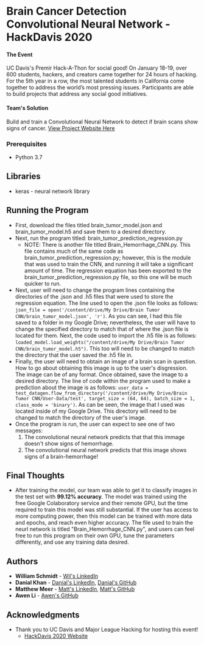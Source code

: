 # Brain Cancer Detection Convolutional Neural Network - HackDavis 2020
#### The Event 
UC Davis's Premir Hack-A-Thon for social good! On January 18-19, over 600 students, hackers, and creators came together for 24 hours of hacking. For the 5th year in a row, the most talented students in California come together to address the world’s most pressing issues. Participants are able to build projects that address any social good initiatives.
#### Team's Solution
Build and train a Convolutional Neural Network to detect if brain scans show signs of cancer. [View Project Website Here](https://devpost.com/software/ml-diagnose)

### Prerequisites
* Python 3.7

## Libraries
* keras - neural network library

## Running the Program

* First, download the files titled brain_tumor_model.json and brain_tumor_model.h5 and save them to a desired directory.
* Next, run the program titled: brain_tumor_prediction_regression.py
  - NOTE: There is another file titled Brain_Hemorrhage_CNN.py. This file contains much of the same code as brain_tumor_prediction_regression.py; however, this is the module that was used to train the CNN, and running it will take a significant amount of time. The regression equation has been exported to the brain_tumor_prediction_regression.py file, so this one will be much quicker to run.
* Next, user will need to change the program lines containing the directories of the .json and .h5 files that were used to store the regression equation. The line used to open the .json file looks as follows: `json_file = open('/content/drive/My Drive/Brain Tumor CNN/brain_tumor_model.json', 'r')`. As you can see, I had this file saved to a folder in my Google Drive; nevertheless, the user will have to change the specified directory to match that of where the .json file is located for them. Next, the code used to import the .h5 file is as follows: `loaded_model.load_weights("/content/drive/My Drive/Brain Tumor CNN/brain_tumor_model.h5")`. This too will need to be changed to match the directory that the user saved the .h5 file in.
* Finally, the user will need to obtain an image of a brain scan in question. How to go about obtaining this image is up to the user's disgression. The image can be of any format. Once obtained, save the image to a desired directory. The line of code within the program used to make a prediction about the image is as follows: `user_data = test_datagen.flow_from_directory('/content/drive/My Drive/Brain Tumor CNN/User-Data/test', target_size = (64, 64), batch_size = 1, class_mode = 'binary')`. As can be seen, the image that I used was located inside of my Google Drive. This directory will need to be changed to match the directory of the user's image.
* Once the program is run, the user can expect to see one of two messages: 
  1) The convolutional neural network predicts that that this immage doesn't show signs of hemorrhage.
  2) The convolutional neural network predicts that this image shows signs of a brain-hemorrhage!

## Final Thoughts
* After training the model, our team was able to get it to classify images in the test set with **99.12% accuracy**. The model was trained using the free Google Colaboratory service and their remote GPU, but the time required to train this model was still substantial. If the user has access to more computing power, then this model can be trained with more data and epochs, and reach even higher accuracy. The file used to train the neurl network is titled "Brain_Hemorrhage_CNN.py", and users can feel free to run this program on their own GPU, tune the parameters differently, and use any training data desired.

## Authors

* **William Schmidt** - [Wil's LinkedIn](https://www.linkedin.com/in/william-schmidt-152431168/)
* **Danial Khan** - [Danial's LinkedIn](https://www.linkedin.com/in/danial-khan-98415b18b/), [Danial's GitHub](https://github.com/danialk1?tab=repositories)
* **Matthew Meer** - [Matt's LinkedIn](https://www.linkedin.com/in/matthew-meer-8356b572/), [Matt's GitHub](https://github.com/meerkat1293?tab=repositories)
* **Awen Li** - [Awen's GitHub](https://github.com/BabyMochi)

## Acknowledgments

* Thank you to UC Davis and Major League Hacking for hosting this event!
  - [HackDavis 2020 Website](https://hackdavis2020.devpost.com/?ref_content=default&ref_feature=challenge&ref_medium=discover)
